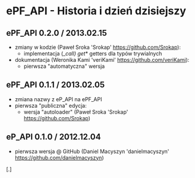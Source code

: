 
ePF_API - Historia i dzień dzisiejszy
=====================================

ePF_API 0.2.0 / 2013.02.15
--------------------------
- zmiany w kodzie (Paweł Sroka 'Srokap' https://github.com/Srokap):
    * implementacja (__call) get_* getters dla typów trywialnych
- dokumentacja (Weronika Kami 'veriKami' https://github.com/veriKami):
    * pierwsza "automatyczna" wersja

ePF_API 0.1.1 / 2013.02.05
--------------------------
- zmiana nazwy z eP_API na ePF_API 
- pierwsza "publiczna" edycja:
    * wersja "autoloader" (Paweł Sroka 'Srokap' https://github.com/Srokap)

eP_API 0.1.0 / 2012.12.04
-------------------------
- pierwsza wersja @ GitHub (Daniel Macyszyn 'danielmacyszyn' https://github.com/danielmacyszyn)

[.]